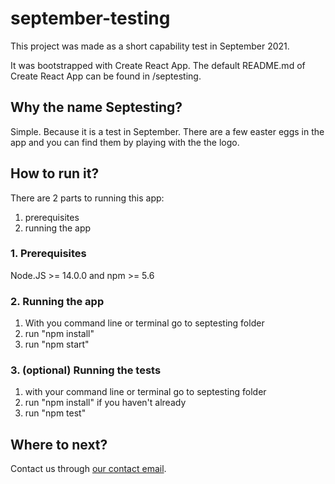 # september-testing

This project was made as a short capability test in September 2021.

It was bootstrapped with Create React App. The default README.md of Create React App can be found in /septesting.

## Why the name Septesting? 

Simple. Because it is a test in September. There are a few easter eggs in the app and you can find them by playing with the the logo.

## How to run it?

There are 2 parts to running this app:

1. prerequisites
2. running the app

### 1. Prerequisites

 Node.JS >= 14.0.0 and npm >= 5.6

### 2. Running the app

1. With you command line or terminal go to septesting folder
2. run "npm install"
3. run "npm start"

### 3. (optional) Running the tests

1. with your command line or terminal go to septesting folder
2. run "npm install" if you haven't already
3. run "npm test"

## Where to next?

Contact us through [our contact email](mailto:get@2front.co).